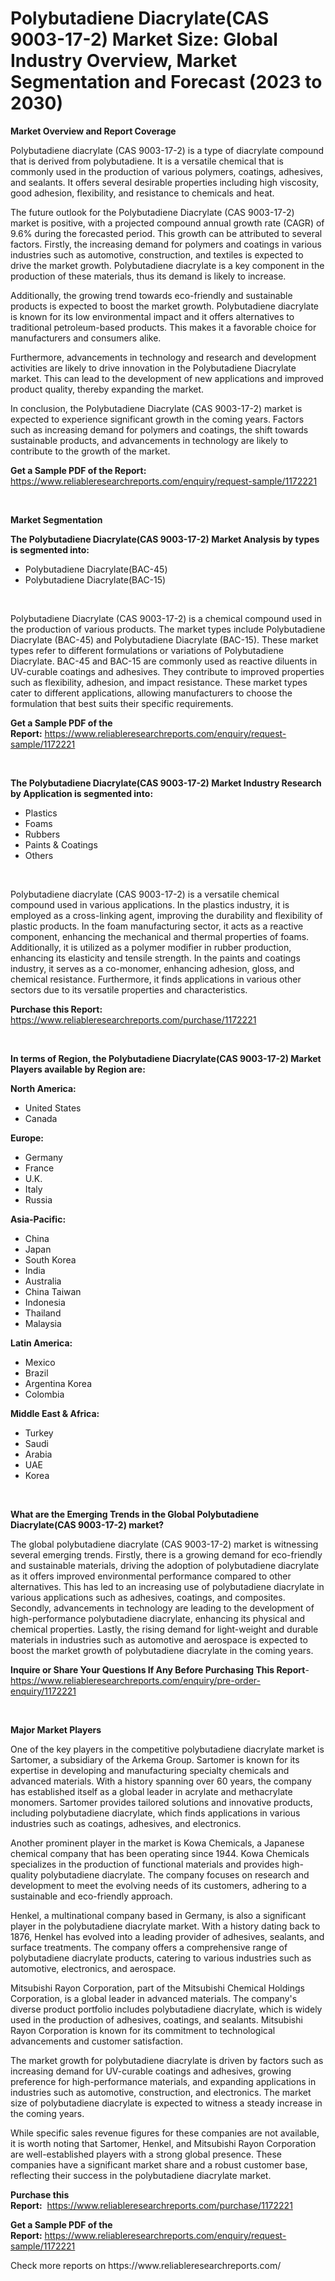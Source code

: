 <p><h1>Polybutadiene Diacrylate(CAS 9003-17-2) Market Size: Global Industry Overview, Market Segmentation and Forecast (2023 to 2030)</h1></p><p><strong>Market Overview and Report Coverage</strong></p>
<p><p>Polybutadiene diacrylate (CAS 9003-17-2) is a type of diacrylate compound that is derived from polybutadiene. It is a versatile chemical that is commonly used in the production of various polymers, coatings, adhesives, and sealants. It offers several desirable properties including high viscosity, good adhesion, flexibility, and resistance to chemicals and heat.</p><p>The future outlook for the Polybutadiene Diacrylate (CAS 9003-17-2) market is positive, with a projected compound annual growth rate (CAGR) of 9.6% during the forecasted period. This growth can be attributed to several factors. Firstly, the increasing demand for polymers and coatings in various industries such as automotive, construction, and textiles is expected to drive the market growth. Polybutadiene diacrylate is a key component in the production of these materials, thus its demand is likely to increase.</p><p>Additionally, the growing trend towards eco-friendly and sustainable products is expected to boost the market growth. Polybutadiene diacrylate is known for its low environmental impact and it offers alternatives to traditional petroleum-based products. This makes it a favorable choice for manufacturers and consumers alike.</p><p>Furthermore, advancements in technology and research and development activities are likely to drive innovation in the Polybutadiene Diacrylate market. This can lead to the development of new applications and improved product quality, thereby expanding the market.</p><p>In conclusion, the Polybutadiene Diacrylate (CAS 9003-17-2) market is expected to experience significant growth in the coming years. Factors such as increasing demand for polymers and coatings, the shift towards sustainable products, and advancements in technology are likely to contribute to the growth of the market.</p></p>
<p><strong>Get a Sample PDF of the Report:</strong> <a href="https://www.reliableresearchreports.com/enquiry/request-sample/1172221">https://www.reliableresearchreports.com/enquiry/request-sample/1172221</a></p>
<p>&nbsp;</p>
<p><strong>Market Segmentation</strong></p>
<p><strong>The Polybutadiene Diacrylate(CAS 9003-17-2) Market Analysis by types is segmented into:</strong></p>
<p><ul><li>Polybutadiene Diacrylate(BAC-45)</li><li>Polybutadiene Diacrylate(BAC-15)</li></ul></p>
<p>&nbsp;</p>
<p><p>Polybutadiene Diacrylate (CAS 9003-17-2) is a chemical compound used in the production of various products. The market types include Polybutadiene Diacrylate (BAC-45) and Polybutadiene Diacrylate (BAC-15). These market types refer to different formulations or variations of Polybutadiene Diacrylate. BAC-45 and BAC-15 are commonly used as reactive diluents in UV-curable coatings and adhesives. They contribute to improved properties such as flexibility, adhesion, and impact resistance. These market types cater to different applications, allowing manufacturers to choose the formulation that best suits their specific requirements.</p></p>
<p><strong>Get a Sample PDF of the Report:</strong>&nbsp;<a href="https://www.reliableresearchreports.com/enquiry/request-sample/1172221">https://www.reliableresearchreports.com/enquiry/request-sample/1172221</a></p>
<p>&nbsp;</p>
<p><strong>The Polybutadiene Diacrylate(CAS 9003-17-2) Market Industry Research by Application is segmented into:</strong></p>
<p><ul><li>Plastics</li><li>Foams</li><li>Rubbers</li><li>Paints & Coatings</li><li>Others</li></ul></p>
<p>&nbsp;</p>
<p><p>Polybutadiene diacrylate (CAS 9003-17-2) is a versatile chemical compound used in various applications. In the plastics industry, it is employed as a cross-linking agent, improving the durability and flexibility of plastic products. In the foam manufacturing sector, it acts as a reactive component, enhancing the mechanical and thermal properties of foams. Additionally, it is utilized as a polymer modifier in rubber production, enhancing its elasticity and tensile strength. In the paints and coatings industry, it serves as a co-monomer, enhancing adhesion, gloss, and chemical resistance. Furthermore, it finds applications in various other sectors due to its versatile properties and characteristics.</p></p>
<p><strong>Purchase this Report:</strong>&nbsp; <a href="https://www.reliableresearchreports.com/purchase/1172221">https://www.reliableresearchreports.com/purchase/1172221</a></p>
<p>&nbsp;</p>
<p><strong>In terms of Region, the Polybutadiene Diacrylate(CAS 9003-17-2) Market Players available by Region are:</strong></p>
<p>
    <p> <strong> North America: </strong>
        <ul>
            <li>United States</li>
            <li>Canada</li>
        </ul>
        </p> 
    <p> <strong> Europe: </strong>
        <ul>
            <li>Germany</li>
            <li>France</li>
            <li>U.K.</li>
            <li>Italy</li>
            <li>Russia</li>
        </ul>
        </p> 
    <p> <strong> Asia-Pacific: </strong>
        <ul>
            <li>China</li>
            <li>Japan</li>
            <li>South Korea</li>
            <li>India</li>
            <li>Australia</li>
            <li>China Taiwan</li>
            <li>Indonesia</li>
            <li>Thailand</li>
            <li>Malaysia</li>
        </ul>
        </p> 
    <p> <strong> Latin America: </strong>
        <ul>
            <li>Mexico</li>
            <li>Brazil</li>
            <li>Argentina Korea</li>
            <li>Colombia</li>
        </ul>
        </p> 
    <p> <strong> Middle East & Africa: </strong>
        <ul>
            <li>Turkey</li>
            <li>Saudi</li>
            <li>Arabia</li>
            <li>UAE</li>
            <li>Korea</li>
        </ul>
    </p>
    </p>
<p>&nbsp;</p>
<p><strong>What are the Emerging Trends in the Global Polybutadiene Diacrylate(CAS 9003-17-2) market?</strong></p>
<p><p>The global polybutadiene diacrylate (CAS 9003-17-2) market is witnessing several emerging trends. Firstly, there is a growing demand for eco-friendly and sustainable materials, driving the adoption of polybutadiene diacrylate as it offers improved environmental performance compared to other alternatives. This has led to an increasing use of polybutadiene diacrylate in various applications such as adhesives, coatings, and composites. Secondly, advancements in technology are leading to the development of high-performance polybutadiene diacrylate, enhancing its physical and chemical properties. Lastly, the rising demand for light-weight and durable materials in industries such as automotive and aerospace is expected to boost the market growth of polybutadiene diacrylate in the coming years.</p></p>
<p><strong>Inquire or Share Your Questions If Any Before Purchasing This Report</strong>- <a href="https://www.reliableresearchreports.com/enquiry/pre-order-enquiry/1172221">https://www.reliableresearchreports.com/enquiry/pre-order-enquiry/1172221</a></p>
<p>&nbsp;</p>
<p><strong>Major Market Players</strong></p>
<p><p>One of the key players in the competitive polybutadiene diacrylate market is Sartomer, a subsidiary of the Arkema Group. Sartomer is known for its expertise in developing and manufacturing specialty chemicals and advanced materials. With a history spanning over 60 years, the company has established itself as a global leader in acrylate and methacrylate monomers. Sartomer provides tailored solutions and innovative products, including polybutadiene diacrylate, which finds applications in various industries such as coatings, adhesives, and electronics.</p><p>Another prominent player in the market is Kowa Chemicals, a Japanese chemical company that has been operating since 1944. Kowa Chemicals specializes in the production of functional materials and provides high-quality polybutadiene diacrylate. The company focuses on research and development to meet the evolving needs of its customers, adhering to a sustainable and eco-friendly approach.</p><p>Henkel, a multinational company based in Germany, is also a significant player in the polybutadiene diacrylate market. With a history dating back to 1876, Henkel has evolved into a leading provider of adhesives, sealants, and surface treatments. The company offers a comprehensive range of polybutadiene diacrylate products, catering to various industries such as automotive, electronics, and aerospace.</p><p>Mitsubishi Rayon Corporation, part of the Mitsubishi Chemical Holdings Corporation, is a global leader in advanced materials. The company's diverse product portfolio includes polybutadiene diacrylate, which is widely used in the production of adhesives, coatings, and sealants. Mitsubishi Rayon Corporation is known for its commitment to technological advancements and customer satisfaction.</p><p>The market growth for polybutadiene diacrylate is driven by factors such as increasing demand for UV-curable coatings and adhesives, growing preference for high-performance materials, and expanding applications in industries such as automotive, construction, and electronics. The market size of polybutadiene diacrylate is expected to witness a steady increase in the coming years.</p><p>While specific sales revenue figures for these companies are not available, it is worth noting that Sartomer, Henkel, and Mitsubishi Rayon Corporation are well-established players with a strong global presence. These companies have a significant market share and a robust customer base, reflecting their success in the polybutadiene diacrylate market.</p></p>
<p><strong>Purchase this Report:</strong>&nbsp;&nbsp;<a href="https://www.reliableresearchreports.com/purchase/1172221">https://www.reliableresearchreports.com/purchase/1172221</a></p>
<p></p>
<p><strong>Get a Sample PDF of the Report:</strong>&nbsp;<a href="https://www.reliableresearchreports.com/enquiry/request-sample/1172221">https://www.reliableresearchreports.com/enquiry/request-sample/1172221</a></p>
<p>Check more reports on https://www.reliableresearchreports.com/</p>